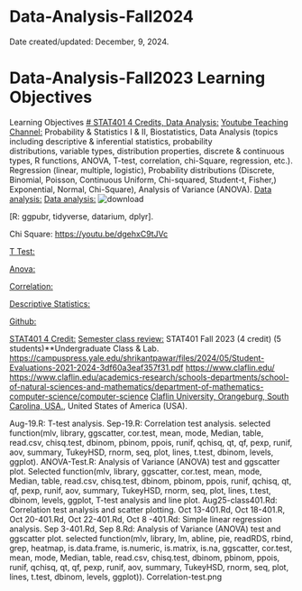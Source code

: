 # Data-Analysis-Fall2024
Date created/updated: December, 9, 2024.
# Data-Analysis-Fall2023 Learning Objectives
 Learning Objectives [# STAT401 4 Credits, Data Analysis:](https://pawar1550.wixsite.com/claflin-courses/copy-of-stat401-1)
[Youtube Teaching Channel:](https://www.youtube.com/playlist?list=PLKka-JHtsz80sJ_uQ8wZ4cnLNB9yRJNoV)
Probability & Statistics I & II, Biostatistics, Data Analysis (topics including descriptive & inferential statistics, probability distributions, variable types, distribution properties, discrete & continuous types, R functions, ANOVA, T-test, correlation, chi-Square, regression, etc.). Regression (linear, multiple, logistic), Probability distributions (Discrete, Binomial, Poisson, Continuous Uniform, Chi-squared, Student-t, Fisher,)  Exponential, Normal, Chi-Square), Analysis of Variance (ANOVA).
[Data analysis:](https://youtu.be/WIvehDeVRak)
[Data analysis:](https://youtu.be/dhIjTt26YKQ)
![download](https://github.com/user-attachments/assets/884f627f-fd71-4a30-a841-6758a1e85a0b)

[R: ggpubr, tidyverse, datarium, dplyr].

Chi Square: https://youtu.be/dgehxC9tJVc

[T Test:](https://youtu.be/sIpMsN90Dt8)

[Anova:](https://youtu.be/Z-S4CfsRHA0)

[Correlation:](https://youtu.be/yndToTyudUQ)

[Descriptive Statistics:](https://youtu.be/09SCdQPVShU)

[Github:](https://github.com/spawar2/STAT302)

[STAT401 4 Credit:](https://pawar1550.wixsite.com/claflin-courses/copy-of-stat401-2)
[Semester class review:](https://youtu.be/Pju8ecWWRAw)
STAT401 Fall 2023 (4 credit) (5 students)**Undergraduate Class & Lab. https://campuspress.yale.edu/shrikantpawar/files/2024/05/Student-Evaluations-2021-2024-3df60a3eaf357f31.pdf
https://www.claflin.edu/ https://www.claflin.edu/academics-research/schools-departments/school-of-natural-sciences-and-mathematics/department-of-mathematics-computer-science/computer-science
[Claflin University, Orangeburg, South Carolina, USA.](https://www.claflin.edu/docs/default-source/academic-affairs-student-services/2018-2020-undergraduate-catalog_final_aug-21-2019_web.pdf?sfvrsn=15bf3f0e_6), United States of America (USA).

Aug-19.R: T-test analysis.
Sep-19.R: Correlation test analysis.
selected function(mlv, library, ggscatter, cor.test, mean, mode, Median, table, read.csv, chisq.test, dbinom, pbinom, ppois, runif, qchisq, qt, qf, pexp, runif, aov, summary, TukeyHSD, rnorm, seq, plot, lines, t.test, dbinom, levels, ggplot).
ANOVA-Test.R: Analysis of Variance (ANOVA) test and ggscatter plot. Selected function(mlv, library, ggscatter, cor.test, mean, mode, Median, table, read.csv, chisq.test, dbinom, pbinom, ppois, runif, qchisq, qt, qf, pexp, runif, aov, summary, TukeyHSD, rnorm, seq, plot, lines, t.test, dbinom, levels, ggplot, T-test analysis and line plot. Aug25-class401.Rd: Correlation test analysis and scatter plotting. Oct 13-401.Rd, Oct 18-401.R, Oct 20-401.Rd, Oct 22-401.Rd, Oct 8 -401.Rd: Simple linear regression analysis. Sep 3-401.Rd, Sep 8.Rd: Analysis of Variance (ANOVA) test and ggscatter plot. selected function(mlv, library, lm, abline, pie, readRDS, rbind, grep, heatmap, is.data.frame, is.numeric, is.matrix, is.na, ggscatter, cor.test, mean, mode, Median, table, read.csv, chisq.test, dbinom, pbinom, ppois, runif, qchisq, qt, qf, pexp, runif, aov, summary, TukeyHSD, rnorm, seq, plot, lines, t.test, dbinom, levels, ggplot)). Correlation-test.png
